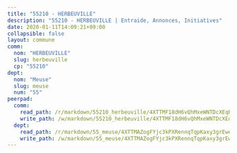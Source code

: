 ```yaml
---
title: "55210 - HERBEUVILLE"
description: "55210 - HERBEUVILLE | Entraide, Annonces, Initiatives"
date: 2020-01-11T14:09:21+09:00
collapsible: false
layout: commune
comm:
  nom: "HERBEUVILLE"
  slug: herbeuville
  cp: "55210"
dept:
  nom: "Meuse"
  slug: meuse
  num: "55"
peerpad:
  comm:
    read_path: /r/markdown/55210_herbeuville/4XTTMF18dH6vQhMxeWNTDcXEqRihn34SrRAdNMhsC8PPsn1t2
    write_path: /w/markdown/55210_herbeuville/4XTTMF18dH6vQhMxeWNTDcXEqRihn34SrRAdNMhsC8PPsn1t2-K3TgUSfozLuSSDwoob6RaMqry9XJpn2G8GJKE8uxQUBfe2Ka59B4uEL4cEt2AzBUuwutNhcMje8J7nDc3NwuC9pKH82oxyYwudAJaatGMNBnaM4d8fqTJUca1uZmckNBBaWkHAox
  dept:
    read_path: /r/markdown/55_meuse/4XTTMAZogFYjc3kPXRennqTqpKaxy3grEwemFqg29rwkrPVit
    write_path: /w/markdown/55_meuse/4XTTMAZogFYjc3kPXRennqTqpKaxy3grEwemFqg29rwkrPVit-K3TgUKFK4U3KduRmUzLc9vHoSRQG77sF2Wbs3cyWXobZcgb6TfASJcGDPror5ZZanBF6Mpjeq1Ushd16Pu9ha9F7F38qzhQqES3b79Xt7LuU1tzmWNED66pWnroExmsHxWtFur2G
---
```


